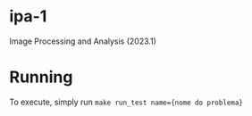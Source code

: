 # ipa-1
Image Processing and Analysis (2023.1)


# Running
To execute, simply run `make run_test name={nome do problema}`